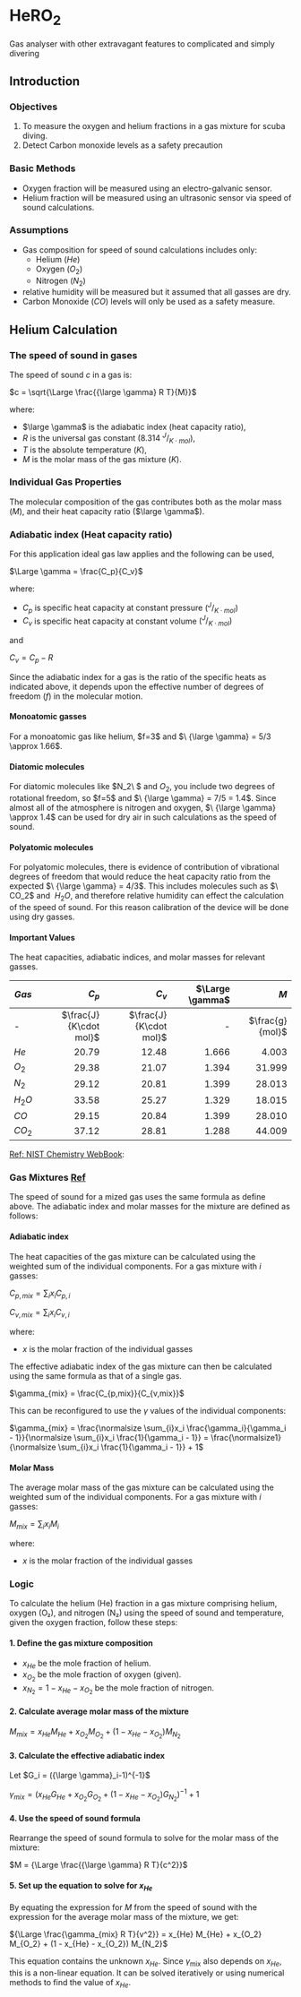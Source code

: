 # HeRO<sub>2</sub>

Gas analyser with other extravagant features to complicated and simply divering

## Introduction

### Objectives

 1. To measure the oxygen and helium fractions in a gas mixture for scuba diving.
 2. Detect Carbon monoxide levels as a safety precaution

### Basic Methods

- Oxygen fraction will be measured using an electro-galvanic sensor.
- Helium fraction will be measured using an ultrasonic sensor via speed of sound calculations.

### Assumptions

- Gas composition for speed of sound calculations includes only:
  - Helium ($He$)
  - Oxygen ($O_2$)
  - Nitrogen ($N_2$)
- relative humidity will be measured but it assumed that all gasses are dry.
- Carbon Monoxide ($CO$) levels will only be used as a safety measure.

## Helium Calculation

### The speed of sound in gases

The speed of sound $c$ in a gas is:

$c = \sqrt{\Large \frac{{\large \gamma} R T}{M}}$

where:

- $\large \gamma$ is the adiabatic index (heat capacity ratio),
- $R$ is the universal gas constant $(8.314\ ^J/_{K\cdot mol})$,
- $T$ is the absolute temperature $(K)$,
- $M$ is the molar mass of the gas mixture $(K)$.

### Individual Gas Properties

The molecular composition of the gas contributes both as the molar mass ($M$), and their heat capacity ratio ($\large \gamma$).

### Adiabatic index (Heat capacity ratio)

For this application ideal gas law applies and the following can be used,

$\Large \gamma = \frac{C_p}{C_v}$

where:

- $C_p$ is specific heat capacity at constant pressure $(^J/_{K\cdot mol})$
- $C_v$ is specific heat capacity at constant volume $(^J/_{K\cdot mol})$

and

$C_v = C_p - R$

Since the adiabatic index for a gas is the ratio of the specific heats as indicated above, it depends upon the effective number of degrees of freedom $(f)$ in the molecular motion.

#### Monoatomic gasses

For a monoatomic gas like helium, $f=3\$ and $\ {\large \gamma} = 5/3 \approx 1.66$.

#### Diatomic molecules

For diatomic molecules like $N_2\ $ and $O_2$, you include two degrees of rotational freedom, so $f=5\$ and $\ {\large \gamma} = 7/5 = 1.4$. Since almost all of the atmosphere is nitrogen and oxygen, $\ {\large \gamma} \approx 1.4\$ can be used for dry air in such calculations as the speed of sound.

#### Polyatomic molecules

For polyatomic molecules, there is evidence of contribution of vibrational degrees of freedom that would reduce the heat capacity ratio from the expected $\ {\large \gamma} = 4/3$. This includes molecules such as $\ CO_2\$ and $\ H_2O$, and therefore relative humidity can effect the calculation of the speed of sound. For this reason calibration of the device will be done using dry gasses.

#### Important Values

The heat capacities, adiabatic indices, and molar masses for relevant gasses.

| $Gas$  | $C_p$                | $C_v$                | $\Large \gamma$ | $M$ |
|--------|---------------------:|---------------------:|----------------:|----:|
| -      |$\frac{J}{K\cdot mol}$|$\frac{J}{K\cdot mol}$|     -           |$\frac{g}{mol}$|
| $He$   | 20.79                | 12.48                |     1.666       |     4.003     |
| $O_2$  | 29.38                | 21.07                |     1.394       |    31.999     |
| $N_2$  | 29.12                | 20.81                |     1.399       |    28.013     |
| $H_2O$ | 33.58                | 25.27                |     1.329       |    18.015     |
| $CO$   | 29.15                | 20.84                |     1.399       |    28.010     |
| $CO_2$ | 37.12                | 28.81                |     1.288       |    44.009     |

[Ref: NIST Chemistry WebBook](https://webbook.nist.gov/chemistry/):

### Gas Mixtures [Ref](https://physics.stackexchange.com/questions/173976/speed-of-sound-of-a-gas-mixture)

The speed of sound for a mized gas uses the same formula as define above. The adiabatic index and molar masses for the mixture are defined as follows:

#### Adiabatic index

The heat capacities of the gas mixture can be calculated using the weighted sum of the individual components. For a gas mixture with $i$ gasses:

$C_{p,mix} = \sum_{i}x_i C_{p,i}$

$C_{v,mix} = \sum_{i}x_i C_{v,i}$

where:

- $x$ is the molar fraction of the individual gasses

The effective adiabatic index of the gas mixture can then be calculated using the same formula as that of a single gas.

$\gamma_{mix} = \frac{C_{p,mix}}{C_{v,mix}}$

This can be reconfigured to use the $\gamma$ values of the individual components:

$\gamma_{mix} = \frac{\normalsize \sum_{i}x_i \frac{\gamma_i}{\gamma_i - 1}}{\normalsize \sum_{i}x_i \frac{1}{\gamma_i - 1}} = \frac{\normalsize1}{\normalsize \sum_{i}x_i \frac{1}{\gamma_i - 1}} + 1$

#### Molar Mass

The average molar mass of the gas mixture can be calculated using the weighted sum of the individual components. For a gas mixture with $i$ gasses:

$M_{mix} = \sum_{i}x_i M_i$

where:

- $x$ is the molar fraction of the individual gasses

### Logic

To calculate the helium (He) fraction in a gas mixture comprising helium, oxygen (O₂), and nitrogen (N₂) using the speed of sound and temperature, given the oxygen fraction, follow these steps:

#### 1. Define the gas mixture composition

- $x_{He}$ be the mole fraction of helium.
- $x_{O_2}$ be the mole fraction of oxygen (given).
- $x_{N_2} = 1 - x_{He} - x_{O_2}$ be the mole fraction of nitrogen.

#### 2. Calculate average molar mass of the mixture

$M_{mix} = x_{He} M_{He} + x_{O_2} M_{O_2} + (1 - x_{He} - x_{O_2}) M_{N_2}$

#### 3. Calculate the effective adiabatic index

Let $G_i =  ({\large \gamma}_i-1)^{-1}$

$\gamma_{mix} = (x_{He} G_{He} + x_{O_2} G_{O_2} + (1 - x_{He} - x_{O_2}) G_{N_2})^{-1} + 1$

#### 4. Use the speed of sound formula

Rearrange the speed of sound formula to solve for the molar mass of the mixture:

$M = {\Large \frac{{\large \gamma} R T}{c^2}}$

#### 5. Set up the equation to solve for $x_{He}$

By equating the expression for $M$ from the speed of sound with the expression for the average molar mass of the mixture, we get:

${\Large \frac{\gamma_{mix} R T}{v^2}} = x_{He} M_{He} + x_{O_2} M_{O_2} + (1 - x_{He} - x_{O_2}) M_{N_2}$

This equation contains the unknown $x_{He}$. Since $\gamma_{\text{mix}}$ also depends on $x_{He}$, this is a non-linear equation. It can be solved iteratively or using numerical methods to find the value of $x_{He}$.

